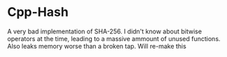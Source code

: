 # Cpp-Hash

A very bad implementation of SHA-256. I didn't know about bitwise operators at the time, leading to a massive ammount of unused functions. Also leaks memory worse than a broken tap. Will re-make this
